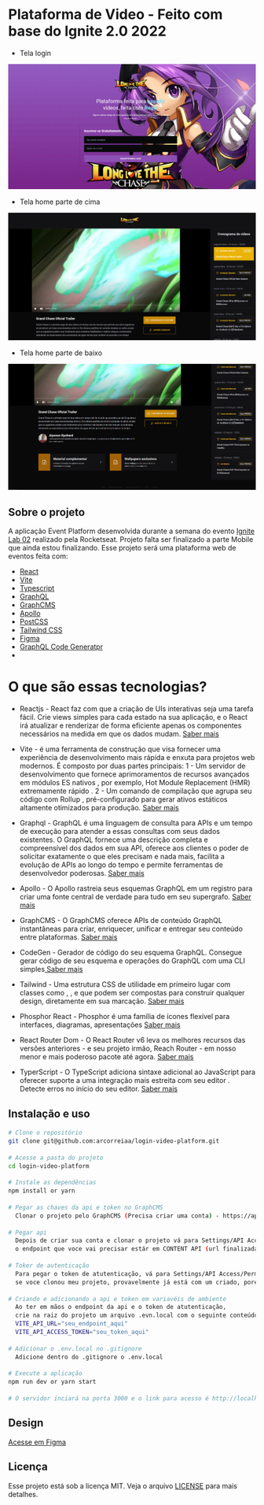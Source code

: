 # Plataforma de Video - Feito com base do Ignite 2.0 2022

- Tela login 

![](https://github.com/arcorreiaa/login-video-platform/blob/master/src/assets/print-login.png)

- Tela home parte de cima 

![](https://github.com/arcorreiaa/login-video-platform/blob/master/src/assets/print-home-top.png)

- Tela home parte de baixo 

![](https://github.com/arcorreiaa/login-video-platform/blob/master/src/assets/print-home-bottom.png)


## Sobre o projeto

A aplicação Event Platform desenvolvida durante a semana do evento [Ignite Lab 02](https://lp.rocketseat.com.br/inscricao/ignite-lab) realizado pela Rocketseat. Projeto falta ser finalizado a parte Mobile que ainda estou finalizando. Esse projeto será uma plataforma web de eventos feita com:

- [React](https://pt-br.reactjs.org/)
- [Vite](https://vitejs.dev/)
- [Typescript](https://www.typescriptlang.org/)
- [GraphQL](https://graphql.org/)
- [GraphCMS](https://graphcms.com/)
- [Apollo](https://www.apollo.io/?gspk=dGVycmFsb2dpYzc5MDU&utm_gspartnerkey=terralogic7905)
- [PostCSS](https://postcss.org/)
- [Tailwind CSS](https://tailwindcss.com/)
- [Figma](https://www.figma.com)
- [GraphQL Code Generatpr](https://www.graphql-code-generator.com/)
- 

# O que são essas tecnologias?

- Reactjs - React faz com que a criação de UIs interativas seja uma tarefa fácil. Crie views simples para cada estado na sua aplicação, e o React irá atualizar e renderizar de forma eficiente apenas os componentes necessários na medida em que os dados mudam. <a href="https://pt-br.reactjs.org/" alt="ir para o site oficial do REACTJS"> Saber mais<a>

- Vite - é uma ferramenta de construção que visa fornecer uma experiência de desenvolvimento mais rápida e enxuta para projetos web modernos. É composto por duas partes principais:
 1 - Um servidor de desenvolvimento que fornece aprimoramentos de recursos avançados em módulos ES nativos , por exemplo, Hot Module Replacement (HMR) extremamente rápido .
 2 - Um comando de compilação que agrupa seu código com Rollup , pré-configurado para gerar ativos estáticos altamente otimizados para produção. <a href="https://vitejs.dev/guide/" alt="ir para o site oficial"> Saber mais<a>

- Graphql -  GraphQL é uma linguagem de consulta para APIs e um tempo de execução para atender a essas consultas com seus dados existentes. O GraphQL fornece uma descrição completa e compreensível dos dados em sua API, oferece aos clientes o poder de solicitar exatamente o que eles precisam e nada mais, facilita a evolução de APIs ao longo do tempo e permite ferramentas de desenvolvedor poderosas. <a href="https://graphql.org/" alt="ir para o site oficial"> Saber mais<a>

- Apollo - O Apollo rastreia seus esquemas GraphQL em um registro para criar uma fonte central de verdade para tudo em seu supergrafo.  <a href="https://www.apollographql.com/" alt="ir para o site oficial"> Saber mais<a>

- GraphCMS - O GraphCMS oferece APIs de conteúdo GraphQL instantâneas para criar, enriquecer, unificar e entregar seu conteúdo entre plataformas. <a href="https://graphcms.com/" alt="ir para o site oficial"> Saber mais<a>

- CodeGen -  Gerador de código do seu esquema GraphQL. Consegue gerar código de seu esquema e operações do GraphQL com uma CLI simples<a href="https://www.graphql-code-generator.com/" alt="ir para o site oficial"> Saber mais<a>

- Tailwind - Uma estrutura CSS de utilidade em primeiro lugar com classes como , , e que podem ser compostas para construir qualquer design, diretamente em sua marcação. <a href="https://tailwindcss.com/" alt="ir para o site oficial"> Saber mais<a>

- Phosphor React - Phosphor é uma família de ícones flexível para interfaces, diagramas, apresentações <a href="https://phosphoricons.com/" alt="ir para o site oficial"> Saber mais<a>

- React Router Dom -  O React Router v6 leva os melhores recursos das versões anteriores - e seu projeto irmão, Reach Router - em nosso menor e mais poderoso pacote até agora. <a href="https://reactrouter.com/" alt="ir para o site oficial"> Saber mais<a>

- TyperScript - O TypeScript adiciona sintaxe adicional ao JavaScript para oferecer suporte a uma integração mais estreita com seu editor . Detecte erros no início do seu editor. <a href="https://www.typescriptlang.org/" alt="ir para o site oficial"> Saber mais<a>

## Instalação e uso

```bash
# Clone o repositório
git clone git@github.com:arcorreiaa/login-video-platform.git

# Acesse a pasta do projeto
cd login-video-platform

# Instale as dependências
npm install or yarn 

# Pegar as chaves da api e token no GraphCMS
  Clonar o projeto pelo GraphCMS (Precisa criar uma conta) - https://app.graphcms.com/ea7c5fc11fa84d059673720d22b4faf5/master
  
# Pegar api 
  Depois de criar sua conta e clonar o projeto vá para Settings/API Access/Endpoints, 
  o endpoint que voce vai precisar estár em CONTENT API (url finalizada com /master)
  
# Toker de autenticação
  Para pegar o token de atutenticação, vá para Settings/API Access/Permanent Auth Tokens,
  se voce clonou meu projeto, provavelmente já está com um criado, porém voce pode apagar e criar um novo.

# Criando e adicionando a api e token em variavéis de ambiente
  Ao ter em mãos o endpoint da api e o token de atutenticação, 
  crie na raiz do projeto um arquivo .evn.local com o seguinte conteúdo: 
  VITE_API_URL="seu_endpoint_aqui"
  VITE_API_ACCESS_TOKEN="seu_token_aqui"

# Adicionar o .env.local no .gitignore
  Adicione dentro do .gitignore o .env.local

# Execute a aplicação
npm run dev or yarn start

# O servidor inciará na porta 3000 e o link para acesso é http://localhost:3000
```


## Design

[Acesse em Figma](https://www.figma.com/community/file/1120711251998877938)

## Licença

Esse projeto está sob a licença MIT. Veja o arquivo [LICENSE](./LICENSE.md) para mais detalhes.
